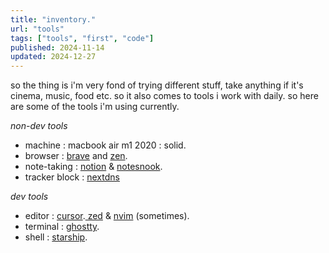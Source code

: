 ```yaml
---
title: "inventory."
url: "tools"
tags: ["tools", "first", "code"]
published: 2024-11-14
updated: 2024-12-27
---
```


<div class=" flex flex-col font-normal">
<p class="pb-3"> so the thing is i'm very fond of trying different stuff, take anything if it's cinema, music, food etc. so it also comes to tools i work with daily. so here are some of the tools i'm using currently.</p>

<span class="bg-white/90 px-2  text-black"> _non-dev tools_ </span>

<ul class="pb-3">

<li><span class="font-semibold">machine</span> : macbook air m1 2020 : solid.</li>

<li> <span class="font-semibold">browser</span> :  <a target="_blank" href="https://brave.com/" class=" text-[#FF1F02] ">brave</a> and <a href="https://zen-browser.app/" target="_blank" class="text-[#F76F53]  ">zen</a>.</li>

<li><span class="font-semibold">note-taking</span> : <a target="_blank" href="https://www.notion.so/" class=" text-white">notion</a> & <a href="https://notesnook.com" class= " text-white" target="_blank">notesnook</a>.</li>

<li> <span class="font-semibold">tracker block : </span> <a href="https://nextdns.io/" class="text-[#008AFF]" >nextdns</a> </li>
</ul>

<span class="bg-white/90 px-2  text-black"> _dev tools_ </span>

<ul class="">

<li> <span class="font-semibold">editor</span> : <a href="https://cursor.com" target="_blank" class="text-white ">cursor</a>.<a href="https://zed.dev" target="_blank" class="text-[#2677FF]  "> zed</a> & <a href="https://neovim.io/" target="_blank" class="text-[#509947]  ">nvim</a> (sometimes).</li>

<li class=""><span class="font-semibold">terminal</span> :  <a href="https://ghostty.org/" target="_blank" class="text-[#3551F3] ">ghostty</a>.</li>

<li><span class="font-semibold">shell</span> :  <a href="https://starship.rs" target="_blank" class="text-[#A90ABE]  ">starship</a>.</li>
</ul>

</div>
